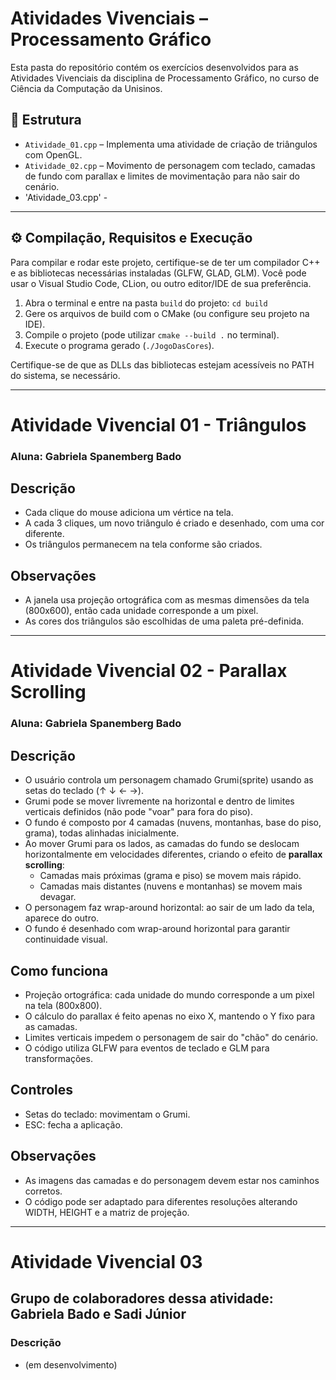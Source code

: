 # Atividades Vivenciais – Processamento Gráfico

Esta pasta do repositório contém os exercícios desenvolvidos para as Atividades Vivenciais da disciplina de Processamento Gráfico, no curso de Ciência da Computação da Unisinos.

## 📁 Estrutura

- `Atividade_01.cpp` – Implementa uma atividade de criação de triângulos com OpenGL.
- `Atividade_02.cpp` – Movimento de personagem com teclado, camadas de fundo com parallax e limites de movimentação para não sair do cenário.
- 'Atividade_03.cpp' - 

______________________________________________

## ⚙️ Compilação, Requisitos e Execução

Para compilar e rodar este projeto, certifique-se de ter um compilador C++ e as bibliotecas necessárias instaladas (GLFW, GLAD, GLM). Você pode usar o Visual Studio Code, CLion, ou outro editor/IDE de sua preferência.

1. Abra o terminal e entre na pasta `build` do projeto: `cd build`
2. Gere os arquivos de build com o CMake (ou configure seu projeto na IDE).
3. Compile o projeto (pode utilizar `cmake --build .` no terminal).
4. Execute o programa gerado (`./JogoDasCores`).

Certifique-se de que as DLLs das bibliotecas estejam acessíveis no PATH do sistema, se necessário.

______________________________________________

# Atividade Vivencial 01 - Triângulos

### Aluna: Gabriela Spanemberg Bado

## Descrição

- Cada clique do mouse adiciona um vértice na tela.
- A cada 3 cliques, um novo triângulo é criado e desenhado, com uma cor diferente.
- Os triângulos permanecem na tela conforme são criados.

## Observações

- A janela usa projeção ortográfica com as mesmas dimensões da tela (800x600), então cada unidade corresponde a um pixel.
- As cores dos triângulos são escolhidas de uma paleta pré-definida.

______________________________________________


# Atividade Vivencial 02 - Parallax Scrolling

### Aluna: Gabriela Spanemberg Bado

## Descrição

- O usuário controla um personagem chamado Grumi(sprite) usando as setas do teclado (↑ ↓ ← →).
- Grumi pode se mover livremente na horizontal e dentro de limites verticais definidos (não pode "voar" para fora do piso).
- O fundo é composto por 4 camadas (nuvens, montanhas, base do piso, grama), todas alinhadas inicialmente.
- Ao mover Grumi para os lados, as camadas do fundo se deslocam horizontalmente em velocidades diferentes, criando o efeito de **parallax scrolling**:
  - Camadas mais próximas (grama e piso) se movem mais rápido.
  - Camadas mais distantes (nuvens e montanhas) se movem mais devagar.
- O personagem faz wrap-around horizontal: ao sair de um lado da tela, aparece do outro.
- O fundo é desenhado com wrap-around horizontal para garantir continuidade visual.

## Como funciona

- Projeção ortográfica: cada unidade do mundo corresponde a um pixel na tela (800x800).
- O cálculo do parallax é feito apenas no eixo X, mantendo o Y fixo para as camadas.
- Limites verticais impedem o personagem de sair do "chão" do cenário.
- O código utiliza GLFW para eventos de teclado e GLM para transformações.

## Controles

- Setas do teclado: movimentam o Grumi.
- ESC: fecha a aplicação.

## Observações

- As imagens das camadas e do personagem devem estar nos caminhos corretos.
- O código pode ser adaptado para diferentes resoluções alterando WIDTH, HEIGHT e a matriz de projeção.

______________________________________________

# Atividade Vivencial 03

## Grupo de colaboradores dessa atividade: Gabriela Bado e Sadi Júnior

### Descrição

- (em desenvolvimento)


